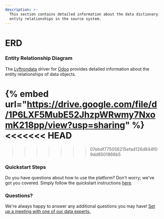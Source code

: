 ```yaml
---
description: >-
  This section contains detailed information about the data dictionary, and
  entity relationships in the source system.
---
```


# ERD

### Entity Relationship Diagram

The [Lyftrondata](https://www.lyftrondata.com/) driver for [Odoo](https://www.lyftrondata.com/integration/finance-analytics/odoo//) provides detailed information about the entity relationships of data objects.

{% embed url="https://drive.google.com/file/d/1P6LXF5MubE52JhzpWRwmy7NxomK218pp/view?usp=sharing" %}
<<<<<<< HEAD
=======

>>>>>>> 07ebdf775056215efad126d844f09dd8501866b5
### Quickstart Steps

Do you have questions about how to use the platform? Don't worry; we've got you covered. Simply follow the quickstart instructions [here](../).

### Questions? <a href="#questions" id="questions"></a>

We're always happy to answer any additional questions you may have! [Set up a meeting with one of our data experts.](https://www.lyftrondata.com/book-a-meeting/)
